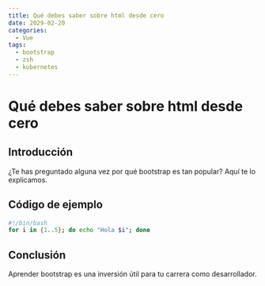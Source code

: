 ```yaml
---
title: Qué debes saber sobre html desde cero
date: 2029-02-20
categories:
  - Vue
tags:
  - bootstrap
  - zsh
  - kubernetes
---
```


# Qué debes saber sobre html desde cero

## Introducción

¿Te has preguntado alguna vez por qué bootstrap es tan popular? Aquí te lo explicamos.

## Código de ejemplo

```bash
#!/bin/bash
for i in {1..5}; do echo "Hola $i"; done
```

## Conclusión

Aprender bootstrap es una inversión útil para tu carrera como desarrollador.